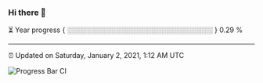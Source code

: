 ### Hi there 👋

⏳ Year progress { ░░░░░░░░░░░░░░░░░░░░░░░░░░░░░░ } 0.29 %

---

⏰ Updated on Saturday, January 2, 2021, 1:12 AM UTC

![Progress Bar CI](https://github.com/arthurbuhl/arthurbuhl/workflows/Progress%20Bar%20CI/badge.svg)
